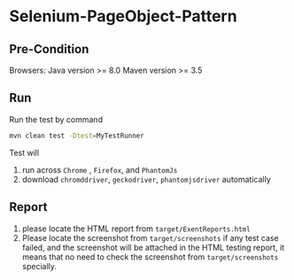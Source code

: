 # Selenium-PageObject-Pattern

## Pre-Condition
Browsers:
Java version >= 8.0
Maven version >= 3.5

## Run
Run the test by command

```bash
mvn clean test -Dtest=MyTestRunner
```

Test will
1. run across `Chrome` , `Firefox`, and `PhantomJs`
2. download `chromddriver`, `geckodriver`, `phantomjsdriver` automatically


## Report
1. please locate the HTML report from `target/ExentReports.html`
2. Please locate the screenshot from `target/screenshots` if any test case failed, and the screenshot
will be attached in the HTML testing report, it means that no need to check the screenshot from `target/screenshots` specially.
